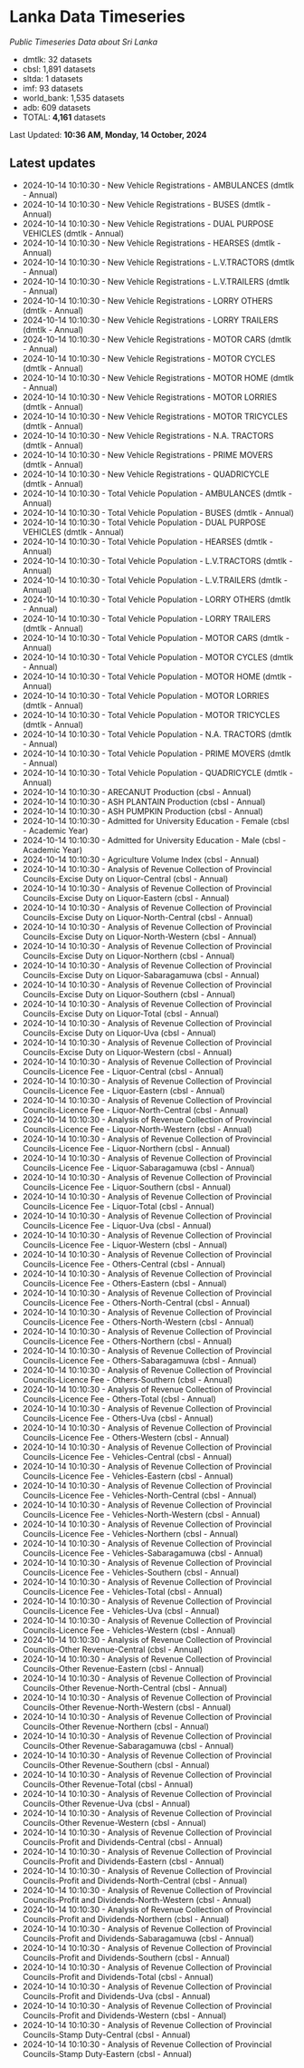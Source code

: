 # Lanka Data Timeseries
*Public Timeseries Data about Sri Lanka*

* dmtlk: 32 datasets
* cbsl: 1,891 datasets
* sltda: 1 datasets
* imf: 93 datasets
* world_bank: 1,535 datasets
* adb: 609 datasets
* TOTAL: **4,161** datasets

Last Updated: **10:36 AM, Monday, 14 October, 2024**

## Latest updates

* 2024-10-14 10:10:30 - New Vehicle Registrations - AMBULANCES (dmtlk - Annual)
* 2024-10-14 10:10:30 - New Vehicle Registrations - BUSES (dmtlk - Annual)
* 2024-10-14 10:10:30 - New Vehicle Registrations - DUAL PURPOSE VEHICLES (dmtlk - Annual)
* 2024-10-14 10:10:30 - New Vehicle Registrations - HEARSES (dmtlk - Annual)
* 2024-10-14 10:10:30 - New Vehicle Registrations - L.V.TRACTORS (dmtlk - Annual)
* 2024-10-14 10:10:30 - New Vehicle Registrations - L.V.TRAILERS (dmtlk - Annual)
* 2024-10-14 10:10:30 - New Vehicle Registrations - LORRY OTHERS (dmtlk - Annual)
* 2024-10-14 10:10:30 - New Vehicle Registrations - LORRY TRAILERS (dmtlk - Annual)
* 2024-10-14 10:10:30 - New Vehicle Registrations - MOTOR CARS (dmtlk - Annual)
* 2024-10-14 10:10:30 - New Vehicle Registrations - MOTOR CYCLES (dmtlk - Annual)
* 2024-10-14 10:10:30 - New Vehicle Registrations - MOTOR HOME (dmtlk - Annual)
* 2024-10-14 10:10:30 - New Vehicle Registrations - MOTOR LORRIES (dmtlk - Annual)
* 2024-10-14 10:10:30 - New Vehicle Registrations - MOTOR TRICYCLES (dmtlk - Annual)
* 2024-10-14 10:10:30 - New Vehicle Registrations - N.A. TRACTORS (dmtlk - Annual)
* 2024-10-14 10:10:30 - New Vehicle Registrations - PRIME MOVERS (dmtlk - Annual)
* 2024-10-14 10:10:30 - New Vehicle Registrations - QUADRICYCLE (dmtlk - Annual)
* 2024-10-14 10:10:30 - Total Vehicle Population - AMBULANCES (dmtlk - Annual)
* 2024-10-14 10:10:30 - Total Vehicle Population - BUSES (dmtlk - Annual)
* 2024-10-14 10:10:30 - Total Vehicle Population - DUAL PURPOSE VEHICLES (dmtlk - Annual)
* 2024-10-14 10:10:30 - Total Vehicle Population - HEARSES (dmtlk - Annual)
* 2024-10-14 10:10:30 - Total Vehicle Population - L.V.TRACTORS (dmtlk - Annual)
* 2024-10-14 10:10:30 - Total Vehicle Population - L.V.TRAILERS (dmtlk - Annual)
* 2024-10-14 10:10:30 - Total Vehicle Population - LORRY OTHERS (dmtlk - Annual)
* 2024-10-14 10:10:30 - Total Vehicle Population - LORRY TRAILERS (dmtlk - Annual)
* 2024-10-14 10:10:30 - Total Vehicle Population - MOTOR CARS (dmtlk - Annual)
* 2024-10-14 10:10:30 - Total Vehicle Population - MOTOR CYCLES (dmtlk - Annual)
* 2024-10-14 10:10:30 - Total Vehicle Population - MOTOR HOME (dmtlk - Annual)
* 2024-10-14 10:10:30 - Total Vehicle Population - MOTOR LORRIES (dmtlk - Annual)
* 2024-10-14 10:10:30 - Total Vehicle Population - MOTOR TRICYCLES (dmtlk - Annual)
* 2024-10-14 10:10:30 - Total Vehicle Population - N.A. TRACTORS (dmtlk - Annual)
* 2024-10-14 10:10:30 - Total Vehicle Population - PRIME MOVERS (dmtlk - Annual)
* 2024-10-14 10:10:30 - Total Vehicle Population - QUADRICYCLE (dmtlk - Annual)
* 2024-10-14 10:10:30 - ARECANUT Production (cbsl - Annual)
* 2024-10-14 10:10:30 - ASH PLANTAIN Production (cbsl - Annual)
* 2024-10-14 10:10:30 - ASH PUMPKIN Production (cbsl - Annual)
* 2024-10-14 10:10:30 - Admitted for University Education - Female (cbsl - Academic Year)
* 2024-10-14 10:10:30 - Admitted for University Education - Male (cbsl - Academic Year)
* 2024-10-14 10:10:30 - Agriculture Volume Index (cbsl - Annual)
* 2024-10-14 10:10:30 - Analysis of Revenue Collection of Provincial Councils-Excise Duty on Liquor-Central (cbsl - Annual)
* 2024-10-14 10:10:30 - Analysis of Revenue Collection of Provincial Councils-Excise Duty on Liquor-Eastern (cbsl - Annual)
* 2024-10-14 10:10:30 - Analysis of Revenue Collection of Provincial Councils-Excise Duty on Liquor-North-Central (cbsl - Annual)
* 2024-10-14 10:10:30 - Analysis of Revenue Collection of Provincial Councils-Excise Duty on Liquor-North-Western (cbsl - Annual)
* 2024-10-14 10:10:30 - Analysis of Revenue Collection of Provincial Councils-Excise Duty on Liquor-Northern (cbsl - Annual)
* 2024-10-14 10:10:30 - Analysis of Revenue Collection of Provincial Councils-Excise Duty on Liquor-Sabaragamuwa (cbsl - Annual)
* 2024-10-14 10:10:30 - Analysis of Revenue Collection of Provincial Councils-Excise Duty on Liquor-Southern (cbsl - Annual)
* 2024-10-14 10:10:30 - Analysis of Revenue Collection of Provincial Councils-Excise Duty on Liquor-Total (cbsl - Annual)
* 2024-10-14 10:10:30 - Analysis of Revenue Collection of Provincial Councils-Excise Duty on Liquor-Uva (cbsl - Annual)
* 2024-10-14 10:10:30 - Analysis of Revenue Collection of Provincial Councils-Excise Duty on Liquor-Western (cbsl - Annual)
* 2024-10-14 10:10:30 - Analysis of Revenue Collection of Provincial Councils-Licence Fee - Liquor-Central (cbsl - Annual)
* 2024-10-14 10:10:30 - Analysis of Revenue Collection of Provincial Councils-Licence Fee - Liquor-Eastern (cbsl - Annual)
* 2024-10-14 10:10:30 - Analysis of Revenue Collection of Provincial Councils-Licence Fee - Liquor-North-Central (cbsl - Annual)
* 2024-10-14 10:10:30 - Analysis of Revenue Collection of Provincial Councils-Licence Fee - Liquor-North-Western (cbsl - Annual)
* 2024-10-14 10:10:30 - Analysis of Revenue Collection of Provincial Councils-Licence Fee - Liquor-Northern (cbsl - Annual)
* 2024-10-14 10:10:30 - Analysis of Revenue Collection of Provincial Councils-Licence Fee - Liquor-Sabaragamuwa (cbsl - Annual)
* 2024-10-14 10:10:30 - Analysis of Revenue Collection of Provincial Councils-Licence Fee - Liquor-Southern (cbsl - Annual)
* 2024-10-14 10:10:30 - Analysis of Revenue Collection of Provincial Councils-Licence Fee - Liquor-Total (cbsl - Annual)
* 2024-10-14 10:10:30 - Analysis of Revenue Collection of Provincial Councils-Licence Fee - Liquor-Uva (cbsl - Annual)
* 2024-10-14 10:10:30 - Analysis of Revenue Collection of Provincial Councils-Licence Fee - Liquor-Western (cbsl - Annual)
* 2024-10-14 10:10:30 - Analysis of Revenue Collection of Provincial Councils-Licence Fee - Others-Central (cbsl - Annual)
* 2024-10-14 10:10:30 - Analysis of Revenue Collection of Provincial Councils-Licence Fee - Others-Eastern (cbsl - Annual)
* 2024-10-14 10:10:30 - Analysis of Revenue Collection of Provincial Councils-Licence Fee - Others-North-Central (cbsl - Annual)
* 2024-10-14 10:10:30 - Analysis of Revenue Collection of Provincial Councils-Licence Fee - Others-North-Western (cbsl - Annual)
* 2024-10-14 10:10:30 - Analysis of Revenue Collection of Provincial Councils-Licence Fee - Others-Northern (cbsl - Annual)
* 2024-10-14 10:10:30 - Analysis of Revenue Collection of Provincial Councils-Licence Fee - Others-Sabaragamuwa (cbsl - Annual)
* 2024-10-14 10:10:30 - Analysis of Revenue Collection of Provincial Councils-Licence Fee - Others-Southern (cbsl - Annual)
* 2024-10-14 10:10:30 - Analysis of Revenue Collection of Provincial Councils-Licence Fee - Others-Total (cbsl - Annual)
* 2024-10-14 10:10:30 - Analysis of Revenue Collection of Provincial Councils-Licence Fee - Others-Uva (cbsl - Annual)
* 2024-10-14 10:10:30 - Analysis of Revenue Collection of Provincial Councils-Licence Fee - Others-Western (cbsl - Annual)
* 2024-10-14 10:10:30 - Analysis of Revenue Collection of Provincial Councils-Licence Fee - Vehicles-Central (cbsl - Annual)
* 2024-10-14 10:10:30 - Analysis of Revenue Collection of Provincial Councils-Licence Fee - Vehicles-Eastern (cbsl - Annual)
* 2024-10-14 10:10:30 - Analysis of Revenue Collection of Provincial Councils-Licence Fee - Vehicles-North-Central (cbsl - Annual)
* 2024-10-14 10:10:30 - Analysis of Revenue Collection of Provincial Councils-Licence Fee - Vehicles-North-Western (cbsl - Annual)
* 2024-10-14 10:10:30 - Analysis of Revenue Collection of Provincial Councils-Licence Fee - Vehicles-Northern (cbsl - Annual)
* 2024-10-14 10:10:30 - Analysis of Revenue Collection of Provincial Councils-Licence Fee - Vehicles-Sabaragamuwa (cbsl - Annual)
* 2024-10-14 10:10:30 - Analysis of Revenue Collection of Provincial Councils-Licence Fee - Vehicles-Southern (cbsl - Annual)
* 2024-10-14 10:10:30 - Analysis of Revenue Collection of Provincial Councils-Licence Fee - Vehicles-Total (cbsl - Annual)
* 2024-10-14 10:10:30 - Analysis of Revenue Collection of Provincial Councils-Licence Fee - Vehicles-Uva (cbsl - Annual)
* 2024-10-14 10:10:30 - Analysis of Revenue Collection of Provincial Councils-Licence Fee - Vehicles-Western (cbsl - Annual)
* 2024-10-14 10:10:30 - Analysis of Revenue Collection of Provincial Councils-Other Revenue-Central (cbsl - Annual)
* 2024-10-14 10:10:30 - Analysis of Revenue Collection of Provincial Councils-Other Revenue-Eastern (cbsl - Annual)
* 2024-10-14 10:10:30 - Analysis of Revenue Collection of Provincial Councils-Other Revenue-North-Central (cbsl - Annual)
* 2024-10-14 10:10:30 - Analysis of Revenue Collection of Provincial Councils-Other Revenue-North-Western (cbsl - Annual)
* 2024-10-14 10:10:30 - Analysis of Revenue Collection of Provincial Councils-Other Revenue-Northern (cbsl - Annual)
* 2024-10-14 10:10:30 - Analysis of Revenue Collection of Provincial Councils-Other Revenue-Sabaragamuwa (cbsl - Annual)
* 2024-10-14 10:10:30 - Analysis of Revenue Collection of Provincial Councils-Other Revenue-Southern (cbsl - Annual)
* 2024-10-14 10:10:30 - Analysis of Revenue Collection of Provincial Councils-Other Revenue-Total (cbsl - Annual)
* 2024-10-14 10:10:30 - Analysis of Revenue Collection of Provincial Councils-Other Revenue-Uva (cbsl - Annual)
* 2024-10-14 10:10:30 - Analysis of Revenue Collection of Provincial Councils-Other Revenue-Western (cbsl - Annual)
* 2024-10-14 10:10:30 - Analysis of Revenue Collection of Provincial Councils-Profit and Dividends-Central (cbsl - Annual)
* 2024-10-14 10:10:30 - Analysis of Revenue Collection of Provincial Councils-Profit and Dividends-Eastern (cbsl - Annual)
* 2024-10-14 10:10:30 - Analysis of Revenue Collection of Provincial Councils-Profit and Dividends-North-Central (cbsl - Annual)
* 2024-10-14 10:10:30 - Analysis of Revenue Collection of Provincial Councils-Profit and Dividends-North-Western (cbsl - Annual)
* 2024-10-14 10:10:30 - Analysis of Revenue Collection of Provincial Councils-Profit and Dividends-Northern (cbsl - Annual)
* 2024-10-14 10:10:30 - Analysis of Revenue Collection of Provincial Councils-Profit and Dividends-Sabaragamuwa (cbsl - Annual)
* 2024-10-14 10:10:30 - Analysis of Revenue Collection of Provincial Councils-Profit and Dividends-Southern (cbsl - Annual)
* 2024-10-14 10:10:30 - Analysis of Revenue Collection of Provincial Councils-Profit and Dividends-Total (cbsl - Annual)
* 2024-10-14 10:10:30 - Analysis of Revenue Collection of Provincial Councils-Profit and Dividends-Uva (cbsl - Annual)
* 2024-10-14 10:10:30 - Analysis of Revenue Collection of Provincial Councils-Profit and Dividends-Western (cbsl - Annual)
* 2024-10-14 10:10:30 - Analysis of Revenue Collection of Provincial Councils-Stamp Duty-Central (cbsl - Annual)
* 2024-10-14 10:10:30 - Analysis of Revenue Collection of Provincial Councils-Stamp Duty-Eastern (cbsl - Annual)